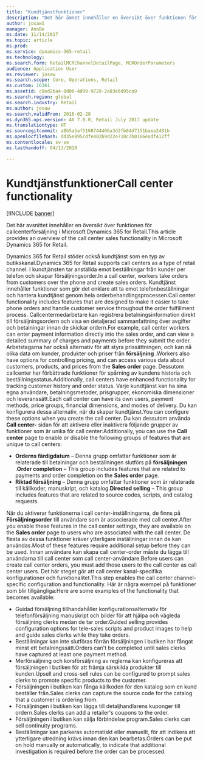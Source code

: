 ```yaml
---
title: "Kundtjänstfunktioner"
description: "Det här ämnet innehåller en översikt över funktionen för callcenterförsäljning i Microsoft Dynamics 365 for Retail."
author: josaw1
manager: AnnBe
ms.date: 11/14/2017
ms.topic: article
ms.prod: 
ms.service: dynamics-365-retail
ms.technology: 
ms.search.form: RetailMCRChannelDetailPage, MCROrderParameters
audience: Application User
ms.reviewer: josaw
ms.search.scope: Core, Operations, Retail
ms.custom: 16361
ms.assetid: c8ed2ba4-8d06-4d99-9728-2a83e6d95ca9
ms.search.region: global
ms.search.industry: Retail
ms.author: josaw
ms.search.validFrom: 2016-02-28
ms.dyn365.ops.version: AX 7.0.0, Retail July 2017 update
ms.translationtype: HT
ms.sourcegitcommit: a8b5a5af5108744406a3d2fb84d7151baea2481b
ms.openlocfilehash: dd35e895cdfe402b9d22e710c7b0166eadf412ff
ms.contentlocale: sv-se
ms.lasthandoff: 04/13/2018

---
```


# <a name="call-center-functionality"></a><span data-ttu-id="aef39-103">Kundtjänstfunktioner</span><span class="sxs-lookup"><span data-stu-id="aef39-103">Call center functionality</span></span>

[!INCLUDE [banner](includes/banner.md)]

<span data-ttu-id="aef39-104">Det här avsnittet innehåller en översikt över funktionen för callcenterförsäljning i Microsoft Dynamics 365 for Retail.</span><span class="sxs-lookup"><span data-stu-id="aef39-104">This article provides an overview of the call center sales functionality in Microsoft Dynamics 365 for Retail.</span></span>

<span data-ttu-id="aef39-105">Dynamics 365 for Retail stöder också kundtjänst som en typ av butikskanal.</span><span class="sxs-lookup"><span data-stu-id="aef39-105">Dynamics 365 for Retail supports call centers as a type of retail channel.</span></span> <span data-ttu-id="aef39-106">I kundtjänsten tar anställda emot beställningar från kunder per telefon och skapar försäljningsorder.</span><span class="sxs-lookup"><span data-stu-id="aef39-106">In a call center, workers take orders from customers over the phone and create sales orders.</span></span> <span data-ttu-id="aef39-107">Kundtjänst innehåller funktioner som gör det enklare att ta emot telefonbeställningar och hantera kundtjänst genom hela orderbehandlingsprocessen.</span><span class="sxs-lookup"><span data-stu-id="aef39-107">Call center functionality includes features that are designed to make it easier to take phone orders and handle customer service throughout the order fulfillment process.</span></span> <span data-ttu-id="aef39-108">Callcentermedarbetare kan registrera betalningsinformation direkt till försäljningsordern och visa en detaljerad sammanfattning över avgifter och betalningar innan de skickar ordern.</span><span class="sxs-lookup"><span data-stu-id="aef39-108">For example, call center workers can enter payment information directly into the sales order, and can view a detailed summary of charges and payments before they submit the order.</span></span> <span data-ttu-id="aef39-109">Arbetstagarna har också alternativ för att styra prissättningen, och kan nå olika data om kunder, produkter och priser från **försäljning** .</span><span class="sxs-lookup"><span data-stu-id="aef39-109">Workers also have options for controlling pricing, and can access various data about customers, products, and prices from the **Sales order** page.</span></span> <span data-ttu-id="aef39-110">Dessutom callcenter har förbättrade funktioner för spårning av kundens historia och beställningsstatus.</span><span class="sxs-lookup"><span data-stu-id="aef39-110">Additionally, call centers have enhanced functionality for tracking customer history and order status.</span></span> <span data-ttu-id="aef39-111">Varje kundtjänst kan ha sina egna användare, betalningsmetoder, prisgrupper, ekonomiska dimensioner och leveranssätt.</span><span class="sxs-lookup"><span data-stu-id="aef39-111">Each call center can have its own users, payment methods, price groups, financial dimensions, and modes of delivery.</span></span> <span data-ttu-id="aef39-112">Du kan konfigurera dessa alternativ, när du skapar kundtjänst.</span><span class="sxs-lookup"><span data-stu-id="aef39-112">You can configure these options when you create the call center.</span></span> <span data-ttu-id="aef39-113">Du kan dessutom använda **Call center-** sidan för att aktivera eller inaktivera följande grupper av funktioner som är unika för call center:</span><span class="sxs-lookup"><span data-stu-id="aef39-113">Additionally, you can use the **Call center** page to enable or disable the following groups of features that are unique to call centers:</span></span>

-   <span data-ttu-id="aef39-114">**Orderns färdigdatum** – Denna grupp omfattar funktioner som är relaterade till betalningar och beställningen slutförs på **försäljningen** .</span><span class="sxs-lookup"><span data-stu-id="aef39-114">**Order completion** – This group includes features that are related to payments and order completion on the **Sales order** page.</span></span>
-   <span data-ttu-id="aef39-115">**Riktad försäljning** – Denna grupp omfattar funktioner som är relaterade till källkoder, manuskript, och katalog.</span><span class="sxs-lookup"><span data-stu-id="aef39-115">**Directed selling** – This group includes features that are related to source codes, scripts, and catalog requests.</span></span>

<span data-ttu-id="aef39-116">När du aktiverar funktionerna i call center-inställningarna, de finns på **Försäljningsorder** till användare som är associerade med call center.</span><span class="sxs-lookup"><span data-stu-id="aef39-116">After you enable these features in the call center settings, they are available on the **Sales order** page to users who are associated with the call center.</span></span> <span data-ttu-id="aef39-117">De flesta av dessa funktioner kräver ytterligare inställningar innan de kan användas.</span><span class="sxs-lookup"><span data-stu-id="aef39-117">Most of these features require additional setup before they can be used.</span></span> <span data-ttu-id="aef39-118">Innan användare kan skapa call center-order måste du lägga till användarna till call center som call center-användare.</span><span class="sxs-lookup"><span data-stu-id="aef39-118">Before users can create call center orders, you must add those users to the call center as call center users.</span></span> <span data-ttu-id="aef39-119">Det här steget gör att call center kanal-specifika konfigurationer och funktionalitet.</span><span class="sxs-lookup"><span data-stu-id="aef39-119">This step enables the call center channel-specific configuration and functionality.</span></span> <span data-ttu-id="aef39-120">Här är några exempel på funktioner som blir tillgängliga:</span><span class="sxs-lookup"><span data-stu-id="aef39-120">Here are some examples of the functionality that becomes available:</span></span>

-   <span data-ttu-id="aef39-121">Guidad försäljning tillhandahåller konfigurationsalternativ för telefonförsäljning manuskript och bilder för att hjälpa och vägleda försäljning clerks medan de tar order.</span><span class="sxs-lookup"><span data-stu-id="aef39-121">Guided selling provides configuration options for tele-sales scripts and product images to help and guide sales clerks while they take orders.</span></span>
-   <span data-ttu-id="aef39-122">Beställningar kan inte slutföras förrän försäljningen i butiken har fångat minst ett betalningssätt.</span><span class="sxs-lookup"><span data-stu-id="aef39-122">Orders can't be completed until sales clerks have captured at least one payment method.</span></span>
-   <span data-ttu-id="aef39-123">Merförsäljning och korsförsäljning av reglerna kan konfigureras att försäljningen i butiken för att främja särskilda produkter till kunden.</span><span class="sxs-lookup"><span data-stu-id="aef39-123">Upsell and cross-sell rules can be configured to prompt sales clerks to promote specific products to the customer.</span></span>
-   <span data-ttu-id="aef39-124">Försäljningen i butiken kan fånga källkoden för den katalog som en kund beställer från.</span><span class="sxs-lookup"><span data-stu-id="aef39-124">Sales clerks can capture the source code for the catalog that a customer is ordering from.</span></span>
-   <span data-ttu-id="aef39-125">Försäljningen i butiken kan lägga till detaljhandlarens kuponger till ordern.</span><span class="sxs-lookup"><span data-stu-id="aef39-125">Sales clerks can add a retailer's coupons to the order.</span></span>
-   <span data-ttu-id="aef39-126">Försäljningen i butiken kan sälja förbindelse program.</span><span class="sxs-lookup"><span data-stu-id="aef39-126">Sales clerks can sell continuity programs.</span></span>
-   <span data-ttu-id="aef39-127">Beställningar kan parkeras automatiskt eller manuellt, för att indikera att ytterligare utredning krävs innan den kan bearbetas.</span><span class="sxs-lookup"><span data-stu-id="aef39-127">Orders can be put on hold manually or automatically, to indicate that additional investigation is required before the order can be processed.</span></span>





